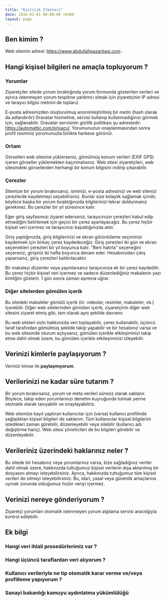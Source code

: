 ```yaml
---
title: "Gizlilik İlkeleri"
date: 2016-01-01 00:00:00 +0300
layout: page
---
```


## Ben kimim ?

Web sitemin adresi: https://www.abdullahpazarbasi.com .

## Hangi kişisel bilgileri ne amaçla topluyorum ?

### Yorumlar

Ziyaretçiler sitede yorum bıraktığında yorum formunda gösterilen verileri ve ayrıca istenmeyen yorum tespitine yardımcı olmak için ziyaretçinin IP adresi ve tarayıcı bilgisi metnini de toplarız.

E-posta adresinizden oluşturulmuş anonimleştirilmiş bir metin (hash olarak da adlandırılır) Gravatar hizmetine, servisi kullanıp kullanmadığınızı görmek için, sağlanabilir. Gravatar servisinin gizlilik politikası şu adrestedir: https://automattic.com/privacy/. Yorumunuzun onaylanmasından sonra profil resminiz yorumunuzla birlikte herkese görünür.

### Ortam

Görselleri web sitesine yüklerseniz, gömülmüş konum verileri (EXIF GPS) içeren görseller yüklemekten kaçınmalısınız. Web sitesi ziyaretçileri, web sitesindeki görsellerden herhangi bir konum bilgisini indirip çıkarabilir.

### Çerezler

Sitemize bir yorum bırakırsanız, isminizi, e-posta adresinizi ve web sitenizi çerezlerde kaydetmeyi seçebilirsiniz. Bunlar size kolaylık sağlamak içindir, böylece başka bir yorum bıraktığınızda bilgilerinizi tekrar doldurmanız gerekmez. Bu çerezler bir yıl süresince kalır.

Eğer giriş sayfasımızı ziyaret ederseniz, tarayıcınızın çerezleri kabul edip etmediğini belirlemek için geçici bir çerez ayarlayacağız. Bu çerez hiçbir kişisel veri içermez ve tarayıcınızı kapattığınızda atılır.

Giriş yaptığınızda, giriş bilgilerinizi ve ekran görüntüleme seçiminizi kaydetmek için birkaç çerez kaydedeceğiz. Giriş çerezleri iki gün ve ekran seçenekleri çerezleri bir yıl boyunca kalır. “Beni hatırla” seçeneğini seçereniz, girişiniz iki hafta boyunca devam eder. Hesabınızdan çıkış yaparsanız, giriş çerezleri kaldırılacaktır.

Bir makaleyi düzenler veya yayınlarsanız tarayıcınıza ek bir çerez kaydedilir. Bu çerez hiçbir kişisel veri içermez ve sadece düzenlediğiniz makalenin yazı kimliğini gösterir. 1 gün sonra zaman aşımına uğrar.

### Diğer sitelerden gömülen içerik

Bu sitedeki makaleler gömülü içerik (ör. videolar, resimler, makaleler, vb.) Içerebilir. Diğer web sitelerinden gömülen içerik, ziyaretçinin diğer web sitesini ziyaret etmiş gibi, tam olarak aynı şekilde davranır.

Bu web siteleri sizin hakkınızda veri toplayabilir, çerez kullanabilir, üçüncü taraf tarafından gömülmüş şeklide takip yapabilir ve bir hesabınız varsa ve bu web sitesinde oturum açtıysanız, gömülen içerikle etkleşiminizi takip etme dahil olmak üzere, bu gömülen içerikle etkileşiminizi izleyebilir.

## Verinizi kimlerle paylaşıyorum ?

Verinizi kimse ile **paylaşmıyorum**.

## Verilerinizi ne kadar süre tutarım ?

Bir yorum bırakırsanız, yorum ve meta verileri süresiz olarak saklanır. Böylece, takip eden yorumlarınızı denetim kuyruğunda tutmak yerine otomatik olarak tanıyabilir ve onaylayabiliriz.

Web sitemize kayıt yaptıran kullanıcılar için (varsa) kullanıcı profilinde sağladıkları kişisel bilgileri de saklarım. Tüm kullanıcılar kişisel bilgilerini istedikleri zaman görebilir, düzenleyebilir veya silebilir (kullanıcı adı değiştirme hariç). Web sitesi yöneticileri de bu bilgileri görebilir ve düzenleyebilir.

## Verileriniz üzerindeki haklarınız neler ?

Bu sitede bir hesabınız veya yorumlarınız varsa, bize sağladığınız veriler dahil olmak üzere, hakkınızda tuttuğumuz kişisel verilerin dışa aktarılmış bir dosyasını almayı isteyebilirsiniz. Ayrıca, hakkınızda tuttuğumuz tüm kişisel verileri de silmeyi isteyebilirsiniz. Bu, idari, yasal veya güvenlik amaçlarına uymak zorunda olduğumuz hiçbir veriyi içermez.

## Verinizi nereye gönderiyorum ?

Ziyaretçi yorumları otomatik istenmeyen yorum algılama servisi aracılığıyla kontrol edilebilir.

## Ek bilgi

### Hangi veri ihlali prosedürlerimiz var ?

### Hangi üçüncü taraflardan veri alıyorum ?

### Kullanıcı verileriyle ne tip otomatik karar verme ve/veya profilleme yapıyorum ?

### Sanayi bakanlığı kamuyu aydınlatma yükümlülüğü